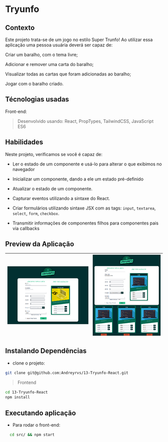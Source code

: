 # Tryunfo

## Contexto

Este projeto trata-se de um jogo no estilo Super Trunfo! Ao utilizar essa aplicação uma pessoa usuária deverá ser capaz de:

Criar um baralho, com o tema livre;

Adicionar e remover uma carta do baralho;

Visualizar todas as cartas que foram adicionadas ao baralho;

Jogar com o baralho criado.

## Técnologias usadas

Front-end:
> Desenvolvido usando: React, PropTypes, TailwindCSS, JavaScript ES6

## Habilidades

Neste projeto, verificamos se você é capaz de:

- Ler o estado de um componente e usá-lo para alterar o que exibimos no navegador

- Inicializar um componente, dando a ele um estado pré-definido

- Atualizar o estado de um componente.

- Capturar eventos utilizando a sintaxe do React.

- Criar formulários utilizando sintaxe JSX com as tags: `input`, `textarea`, `select`, `form`, `checkbox`.

- Transmitir informações de componentes filhos para componentes pais via callbacks

## Preview da Aplicação

| ![Tryunfo](./aplicacao-home.png) | ![css](./print-02.png) |
| ----------- | ----------- |

## Instalando Dependências

- clone o projeto:

```bash
git clone git@github.com:Andreyrvs/13-Tryunfo-React.git
```

> Frontend

```bash
cd 13-Tryunfo-React
npm install
```

## Executando aplicação

- Para rodar o front-end:

```bash
  cd src/ && npm start
```

